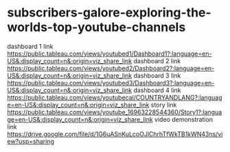 # subscribers-galore-exploring-the-worlds-top-youtube-channels
dashboard 1 link https://public.tableau.com/views/youtubed1/Dashboard1?:language=en-US&:display_count=n&:origin=viz_share_link
dashboard 2 link https://public.tableau.com/views/youtubed2/Dashboard2?:language=en-US&:display_count=n&:origin=viz_share_link
dashboard 3 link https://public.tableau.com/views/youtubed3/Dashboard3?:language=en-US&:display_count=n&:origin=viz_share_link
dashboard 4 link https://public.tableau.com/views/youtubecal/COUNTRYANDLANG?:language=en-US&:display_count=n&:origin=viz_share_link
story link    https://public.tableau.com/views/youtube_16963228544360/Story1?:language=en-US&:display_count=n&:origin=viz_share_link
video demonstration link https://drive.google.com/file/d/1G6uASnKuLcoOJlChrhTfWkTB1kWN43ns/view?usp=sharing
